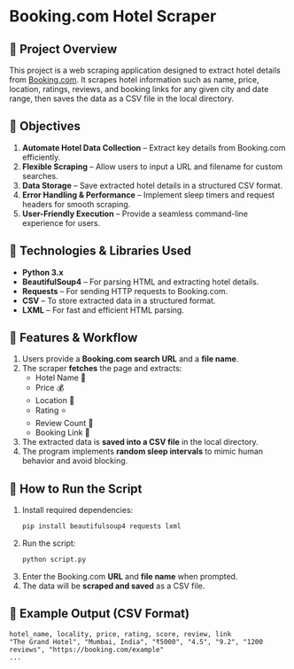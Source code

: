 # Booking.com Hotel Scraper

## 📌 Project Overview
This project is a web scraping application designed to extract hotel details from [Booking.com](https://www.booking.com). It scrapes hotel information such as name, price, location, ratings, reviews, and booking links for any given city and date range, then saves the data as a CSV file in the local directory.

## 🎯 Objectives
1. **Automate Hotel Data Collection** – Extract key details from Booking.com efficiently.
2. **Flexible Scraping** – Allow users to input a URL and filename for custom searches.
3. **Data Storage** – Save extracted hotel details in a structured CSV format.
4. **Error Handling & Performance** – Implement sleep timers and request headers for smooth scraping.
5. **User-Friendly Execution** – Provide a seamless command-line experience for users.

## 🔧 Technologies & Libraries Used
- **Python 3.x**
- **BeautifulSoup4** – For parsing HTML and extracting hotel details.
- **Requests** – For sending HTTP requests to Booking.com.
- **CSV** – To store extracted data in a structured format.
- **LXML** – For fast and efficient HTML parsing.

## 📂 Features & Workflow
1. Users provide a **Booking.com search URL** and a **file name**.
2. The scraper **fetches** the page and extracts:
   - Hotel Name 🏨
   - Price 💰
   - Location 📍
   - Rating ⭐
   - Review Count 📝
   - Booking Link 🔗
3. The extracted data is **saved into a CSV file** in the local directory.
4. The program implements **random sleep intervals** to mimic human behavior and avoid blocking.

## 🚀 How to Run the Script
1. Install required dependencies:
   ```bash
   pip install beautifulsoup4 requests lxml
   ```
2. Run the script:
   ```bash
   python script.py
   ```
3. Enter the Booking.com **URL** and **file name** when prompted.
4. The data will be **scraped and saved** as a CSV file.

## 📌 Example Output (CSV Format)
```
hotel_name, locality, price, rating, score, review, link
"The Grand Hotel", "Mumbai, India", "₹5000", "4.5", "9.2", "1200 reviews", "https://booking.com/example"
...
```
